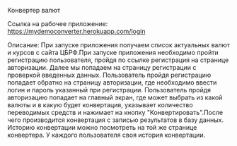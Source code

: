 Конвертер валют

Ссылка на рабочее приложение: https://mydemoconverter.herokuapp.com/login

Описание: 
 При запуске приложения получаем список актуальных валют и курсов с сайта ЦБРФ.При запуске приложения необходимо пройти регистрацию пользователя, пройдя по ссылке регистрация на странице авторизации.
Далее мы попадаем на страницу регистрации с проверкой введенных данных. Пользователь пройдя регистрацию попадает обратно на страницу авторизации, где необходимо ввести логин и пароль указанный при регистрации.
 Пользователь пройдя авторизацию попадает на главный экран, где может выбрать из какой валюты и в какую будет конвертация,
указывает количество переводимых средств и нажимает на кнопку "Конвертировать".После чего производится конвертация с записью результатов 
в базу данных.
Историю конвертации можно посмотреть на той же странице конвертера.
У каждого пользователя своя история конвертации.

